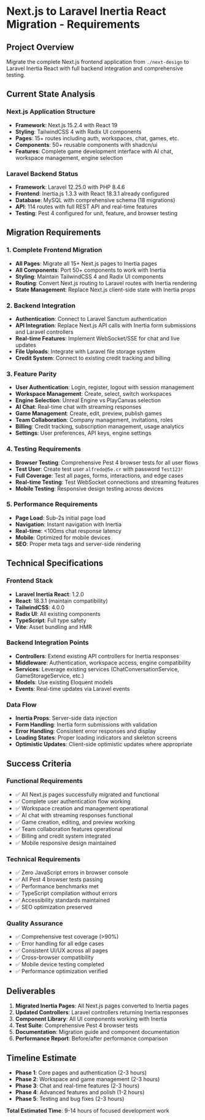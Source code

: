 # Next.js to Laravel Inertia React Migration - Requirements

## Project Overview

Migrate the complete Next.js frontend application from `./next-design` to Laravel Inertia React with full backend integration and comprehensive testing.

## Current State Analysis

### Next.js Application Structure
- **Framework**: Next.js 15.2.4 with React 19
- **Styling**: TailwindCSS 4 with Radix UI components
- **Pages**: 15+ routes including auth, workspaces, chat, games, etc.
- **Components**: 50+ reusable components with shadcn/ui
- **Features**: Complete game development interface with AI chat, workspace management, engine selection

### Laravel Backend Status
- **Framework**: Laravel 12.25.0 with PHP 8.4.6
- **Frontend**: Inertia.js 1.3.3 with React 18.3.1 already configured
- **Database**: MySQL with comprehensive schema (18 migrations)
- **API**: 114 routes with full REST API and real-time features
- **Testing**: Pest 4 configured for unit, feature, and browser testing

## Migration Requirements

### 1. Complete Frontend Migration
- **All Pages**: Migrate all 15+ Next.js pages to Inertia pages
- **All Components**: Port 50+ components to work with Inertia
- **Styling**: Maintain TailwindCSS 4 and Radix UI components
- **Routing**: Convert Next.js routing to Laravel routes with Inertia rendering
- **State Management**: Replace Next.js client-side state with Inertia props

### 2. Backend Integration
- **Authentication**: Connect to Laravel Sanctum authentication
- **API Integration**: Replace Next.js API calls with Inertia form submissions and Laravel controllers
- **Real-time Features**: Implement WebSocket/SSE for chat and live updates
- **File Uploads**: Integrate with Laravel file storage system
- **Credit System**: Connect to existing credit tracking and billing

### 3. Feature Parity
- **User Authentication**: Login, register, logout with session management
- **Workspace Management**: Create, select, switch workspaces
- **Engine Selection**: Unreal Engine vs PlayCanvas selection
- **AI Chat**: Real-time chat with streaming responses
- **Game Management**: Create, edit, preview, publish games
- **Team Collaboration**: Company management, invitations, roles
- **Billing**: Credit tracking, subscription management, usage analytics
- **Settings**: User preferences, API keys, engine settings

### 4. Testing Requirements
- **Browser Testing**: Comprehensive Pest 4 browser tests for all user flows
- **Test User**: Create test user `alfredo@5e.cr` with password `Test123!`
- **Full Coverage**: Test all pages, forms, interactions, and edge cases
- **Real-time Testing**: Test WebSocket connections and streaming features
- **Mobile Testing**: Responsive design testing across devices

### 5. Performance Requirements
- **Page Load**: Sub-2s initial page load
- **Navigation**: Instant navigation with Inertia
- **Real-time**: <100ms chat response latency
- **Mobile**: Optimized for mobile devices
- **SEO**: Proper meta tags and server-side rendering

## Technical Specifications

### Frontend Stack
- **Laravel Inertia React**: 1.2.0
- **React**: 18.3.1 (maintain compatibility)
- **TailwindCSS**: 4.0.0
- **Radix UI**: All existing components
- **TypeScript**: Full type safety
- **Vite**: Asset bundling and HMR

### Backend Integration Points
- **Controllers**: Extend existing API controllers for Inertia responses
- **Middleware**: Authentication, workspace access, engine compatibility
- **Services**: Leverage existing services (ChatConversationService, GameStorageService, etc.)
- **Models**: Use existing Eloquent models
- **Events**: Real-time updates via Laravel events

### Data Flow
- **Inertia Props**: Server-side data injection
- **Form Handling**: Inertia form submissions with validation
- **Error Handling**: Consistent error responses and display
- **Loading States**: Proper loading indicators and skeleton screens
- **Optimistic Updates**: Client-side optimistic updates where appropriate

## Success Criteria

### Functional Requirements
- ✅ All Next.js pages successfully migrated and functional
- ✅ Complete user authentication flow working
- ✅ Workspace creation and management operational
- ✅ AI chat with streaming responses functional
- ✅ Game creation, editing, and preview working
- ✅ Team collaboration features operational
- ✅ Billing and credit system integrated
- ✅ Mobile responsive design maintained

### Technical Requirements
- ✅ Zero JavaScript errors in browser console
- ✅ All Pest 4 browser tests passing
- ✅ Performance benchmarks met
- ✅ TypeScript compilation without errors
- ✅ Accessibility standards maintained
- ✅ SEO optimization preserved

### Quality Assurance
- ✅ Comprehensive test coverage (>90%)
- ✅ Error handling for all edge cases
- ✅ Consistent UI/UX across all pages
- ✅ Cross-browser compatibility
- ✅ Mobile device testing completed
- ✅ Performance optimization verified

## Deliverables

1. **Migrated Inertia Pages**: All Next.js pages converted to Inertia pages
2. **Updated Controllers**: Laravel controllers returning Inertia responses
3. **Component Library**: All UI components working with Inertia
4. **Test Suite**: Comprehensive Pest 4 browser tests
5. **Documentation**: Migration guide and component documentation
6. **Performance Report**: Before/after performance comparison

## Timeline Estimate

- **Phase 1**: Core pages and authentication (2-3 hours)
- **Phase 2**: Workspace and game management (2-3 hours)
- **Phase 3**: Chat and real-time features (2-3 hours)
- **Phase 4**: Advanced features and polish (1-2 hours)
- **Phase 5**: Testing and bug fixes (2-3 hours)

**Total Estimated Time**: 9-14 hours of focused development work